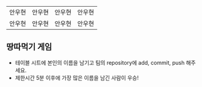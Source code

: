 <table>
  <tbody>
    <tr>
      <td>안우현</td>
      <td>안우현</td>
      <td>안우현</td>
      <td>안우현</td>
    </tr>
    <tr>
      <td>안우현</td>
      <td>안우현</td>
      <td>안우현</td>
      <td>안우현</td>
    </tr>
  </tbody>
</table>

## 땅따먹기 게임

- 테이블 시트에 본인의 이름을 남기고 팀의 repository에 add, commit, push 해주세요.
- 제한시간 5분 이후에 가장 많은 이름을 남긴 사람이 우승!
